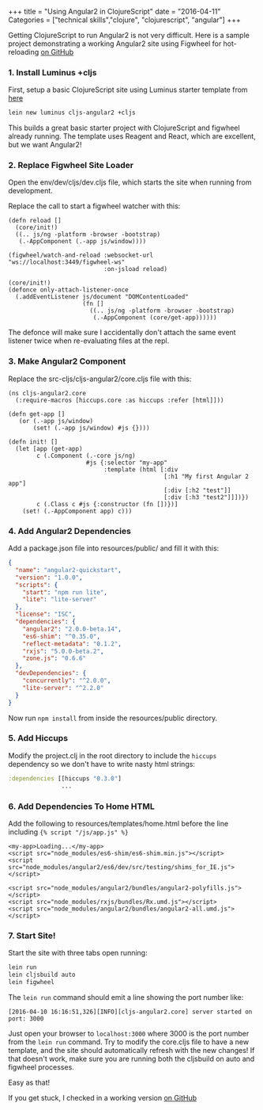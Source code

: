 +++
title = "Using Angular2 in ClojureScript"
date = "2016-04-11"
Categories = ["technical skills","clojure", "clojurescript", "angular"]
+++

Getting ClojureScript to run Angular2 is not very difficult. Here is a sample
project demonstrating a working Angular2 site using Figwheel for hot-reloading
[on GitHub](https://github.com/steveshogren/angular2-cljs/tree/ae1a1abfe91a84cb5146931ff731885a2b1d5486)

### 1. Install Luminus +cljs

First, setup a basic ClojureScript site using Luminus starter template from
[here](http://www.luminusweb.net/docs)

```bash
lein new luminus cljs-angular2 +cljs
```

This builds a great basic starter project with ClojureScript and figwheel
already running. The template uses Reagent and React, which are excellent, but
we want Angular2!

### 2. Replace Figwheel Site Loader

Open the env/dev/cljs/dev.cljs file, which starts the site when running from
development.

Replace the call to start a figwheel watcher with this:

```clojurescript
(defn reload []
  (core/init!)
  ((.. js/ng -platform -browser -bootstrap)
   (.-AppComponent (.-app js/window))))

(figwheel/watch-and-reload :websocket-url "ws://localhost:3449/figwheel-ws"
                           :on-jsload reload)

(core/init!)
(defonce only-attach-listener-once
  (.addEventListener js/document "DOMContentLoaded"
                     (fn []
                       ((.. js/ng -platform -browser -bootstrap)
                        (.-AppComponent (core/get-app))))))
```

The defonce will make sure I accidentally don't attach the same event listener
twice when re-evaluating files at the repl.

### 3. Make Angular2 Component

Replace the src-cljs/cljs-angular2/core.cljs file with this:

```clojurescript
(ns cljs-angular2.core
  (:require-macros [hiccups.core :as hiccups :refer [html]]))

(defn get-app []
   (or (.-app js/window)
       (set! (.-app js/window) #js {})))

(defn init! []
  (let [app (get-app)
        c (.Component (.-core js/ng)
                      #js {:selector "my-app"
                           :template (html [:div
                                            [:h1 "My first Angular 2 app"]
                                            [:div [:h2 "test"]]
                                            [:div [:h3 "test2"]]])})
        c (.Class c #js {:constructor (fn [])})]
    (set! (.-AppComponent app) c)))

```

### 4. Add Angular2 Dependencies

Add a package.json file into resources/public/ and fill it with this:

```json
{
  "name": "angular2-quickstart",
  "version": "1.0.0",
  "scripts": {
    "start": "npm run lite",
    "lite": "lite-server"
  },
  "license": "ISC",
  "dependencies": {
    "angular2": "2.0.0-beta.14",
    "es6-shim": "^0.35.0",
    "reflect-metadata": "0.1.2",
    "rxjs": "5.0.0-beta.2",
    "zone.js": "0.6.6"
  },
  "devDependencies": {
    "concurrently": "^2.0.0",
    "lite-server": "^2.2.0"
  }
}
```

Now run ```npm install``` from inside the resources/public directory.

### 5. Add Hiccups

Modify the project.clj in the root directory to include the ```hiccups```
dependency so we don't have to write nasty html strings:

``` clojure
:dependencies [[hiccups "0.3.0"]
               ...
```

### 6. Add Dependencies To Home HTML

Add the following to resources/templates/home.html before the line including
```{% script "/js/app.js" %}```

```
<my-app>Loading...</my-app>
<script src="node_modules/es6-shim/es6-shim.min.js"></script>
<script src="node_modules/angular2/es6/dev/src/testing/shims_for_IE.js"></script>

<script src="node_modules/angular2/bundles/angular2-polyfills.js"></script>
<script src="node_modules/rxjs/bundles/Rx.umd.js"></script>
<script src="node_modules/angular2/bundles/angular2-all.umd.js"></script>
```

### 7. Start Site!

Start the site with three tabs open running:

```bash
lein run
lein cljsbuild auto
lein figwheel
```

The ```lein run``` command should emit a line showing the port number like:

```
[2016-04-10 16:16:51,326][INFO][cljs-angular2.core] server started on port: 3000
```

Just open your browser to ```localhost:3000``` where 3000 is the port number
from the ```lein run``` command. Try to modify the core.cljs file to have a new
template, and the site should automatically refresh with the new changes! If
that doesn't work, make sure you are running both the cljsbuild on auto and
figwheel processes.

Easy as that!

If you get stuck, I checked in a working version [on GitHub](https://github.com/steveshogren/angular2-cljs/tree/ae1a1abfe91a84cb5146931ff731885a2b1d5486)
